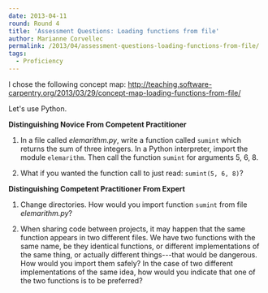 ```yaml
---
date: 2013-04-11
round: Round 4
title: 'Assessment Questions: Loading functions from file'
author: Marianne Corvellec
permalink: /2013/04/assessment-questions-loading-functions-from-file/
tags:
  - Proficiency
---
```

I chose the following concept map: http://teaching.software-carpentry.org/2013/03/29/concept-map-loading-functions-from-file/

Let's use Python.

**Distinguishing Novice From Competent Practitioner**

1. In a file called *elemarithm.py*, write a function called `sumint` which returns the sum of three integers. In a Python interpreter, import the module `elemarithm`. Then call the function `sumint` for arguments 5, 6, 8.

2. What if you wanted the function call to just read: `sumint(5, 6, 8)`?

**Distinguishing Competent Practitioner From Expert**

1. Change directories. How would you import function `sumint` from file *elemarithm.py*?

2. When sharing code between projects, it may happen that the same function appears in two different files. We have two functions with the same name, be they identical functions, or different implementations of the same thing, or actually different things---that would be dangerous. How would you import them safely? In the case of two different implementations of the same idea, how would you indicate that one of the two functions is to be preferred?
